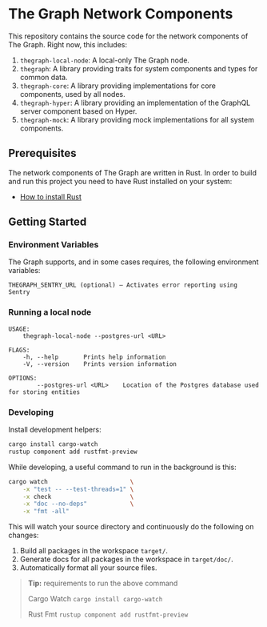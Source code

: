 # The Graph Network Components

This repository contains the source code for the network components of The Graph.
Right now, this includes:

1. `thegraph-local-node`: A local-only The Graph node.
2. `thegraph`: A library providing traits for system components and types for common data.
3. `thegraph-core`: A library providing implementations for core components, used by all nodes.
4. `thegraph-hyper`: A library providing an implementation of the GraphQL server component
   based on Hyper.
5. `thegraph-mock`: A library providing mock implementations for all system components.

## Prerequisites

The network components of The Graph are written in Rust. In order to build and
run this project you need to have Rust installed on your system:

* [How to install Rust](https://www.rust-lang.org/en-US/install.html)

## Getting Started

### Environment Variables

The Graph supports, and in some cases requires, the following environment variables:

```
THEGRAPH_SENTRY_URL (optional) — Activates error reporting using Sentry
```

### Running a local node

```
USAGE:
    thegraph-local-node --postgres-url <URL>

FLAGS:
    -h, --help       Prints help information
    -V, --version    Prints version information

OPTIONS:
        --postgres-url <URL>    Location of the Postgres database used for storing entities
```

### Developing

Install development helpers:
```sh
cargo install cargo-watch
rustup component add rustfmt-preview
```

While developing, a useful command to run in the background is this:
```sh
cargo watch                       \
    -x "test -- --test-threads=1" \
    -x check                      \
    -x "doc --no-deps"            \
    -x "fmt -all"
```
This will watch your source directory and continuously do the following on changes:

1. Build all packages in the workspace `target/`.
2. Generate docs for all packages in the workspace in `target/doc/`.
3. Automatically format all your source files.

> **Tip:** requirements to run the above command
>
> Cargo Watch
> ```cargo install cargo-watch```
>
> Rust Fmt
> ```rustup component add rustfmt-preview```
